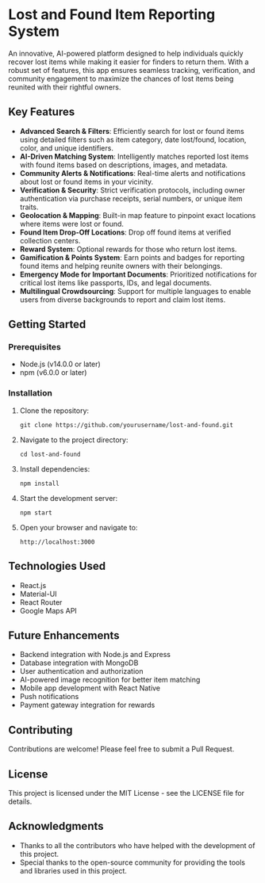 # Lost and Found Item Reporting System

An innovative, AI-powered platform designed to help individuals quickly recover lost items while making it easier for finders to return them. With a robust set of features, this app ensures seamless tracking, verification, and community engagement to maximize the chances of lost items being reunited with their rightful owners.

## Key Features

- **Advanced Search & Filters**: Efficiently search for lost or found items using detailed filters such as item category, date lost/found, location, color, and unique identifiers.
- **AI-Driven Matching System**: Intelligently matches reported lost items with found items based on descriptions, images, and metadata.
- **Community Alerts & Notifications**: Real-time alerts and notifications about lost or found items in your vicinity.
- **Verification & Security**: Strict verification protocols, including owner authentication via purchase receipts, serial numbers, or unique item traits.
- **Geolocation & Mapping**: Built-in map feature to pinpoint exact locations where items were lost or found.
- **Found Item Drop-Off Locations**: Drop off found items at verified collection centers.
- **Reward System**: Optional rewards for those who return lost items.
- **Gamification & Points System**: Earn points and badges for reporting found items and helping reunite owners with their belongings.
- **Emergency Mode for Important Documents**: Prioritized notifications for critical lost items like passports, IDs, and legal documents.
- **Multilingual Crowdsourcing**: Support for multiple languages to enable users from diverse backgrounds to report and claim lost items.

## Getting Started

### Prerequisites

- Node.js (v14.0.0 or later)
- npm (v6.0.0 or later)

### Installation

1. Clone the repository:
   ```
   git clone https://github.com/yourusername/lost-and-found.git
   ```

2. Navigate to the project directory:
   ```
   cd lost-and-found
   ```

3. Install dependencies:
   ```
   npm install
   ```

4. Start the development server:
   ```
   npm start
   ```

5. Open your browser and navigate to:
   ```
   http://localhost:3000
   ```

## Technologies Used

- React.js
- Material-UI
- React Router
- Google Maps API

## Future Enhancements

- Backend integration with Node.js and Express
- Database integration with MongoDB
- User authentication and authorization
- AI-powered image recognition for better item matching
- Mobile app development with React Native
- Push notifications
- Payment gateway integration for rewards

## Contributing

Contributions are welcome! Please feel free to submit a Pull Request.

## License

This project is licensed under the MIT License - see the LICENSE file for details.

## Acknowledgments

- Thanks to all the contributors who have helped with the development of this project.
- Special thanks to the open-source community for providing the tools and libraries used in this project.
